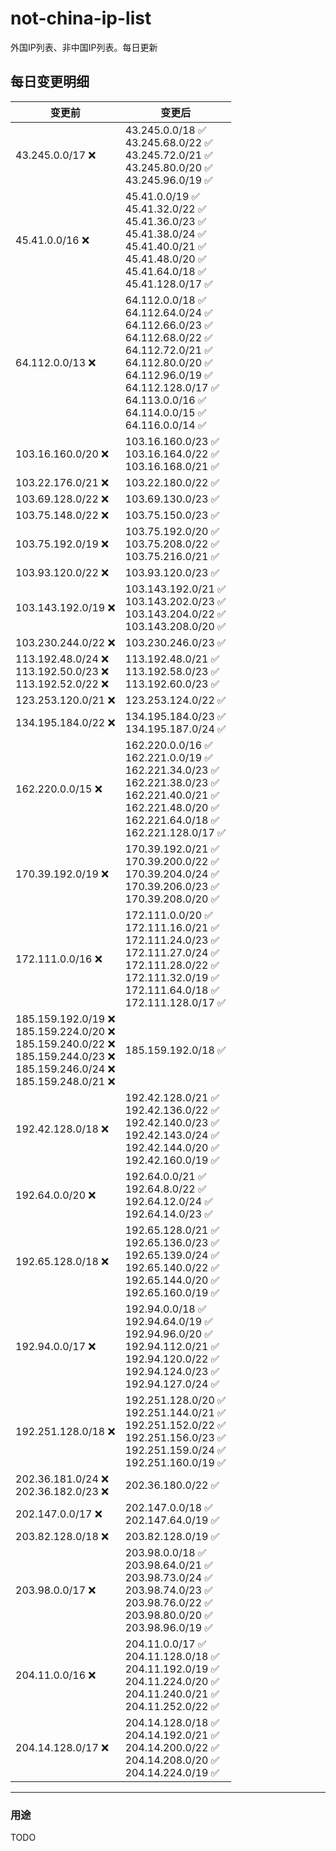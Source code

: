 # not-china-ip-list
外国IP列表、非中国IP列表。每日更新

每日变更明细
--------------------
|  变更前   | 变更后 |
|  ----  | ----  |
|  43.245.0.0/17 :x:  | 43.245.0.0/18 :white_check_mark: <br> 43.245.68.0/22 :white_check_mark: <br> 43.245.72.0/21 :white_check_mark: <br> 43.245.80.0/20 :white_check_mark: <br> 43.245.96.0/19 :white_check_mark: <br>  | 
|  45.41.0.0/16 :x:  | 45.41.0.0/19 :white_check_mark: <br> 45.41.32.0/22 :white_check_mark: <br> 45.41.36.0/23 :white_check_mark: <br> 45.41.38.0/24 :white_check_mark: <br> 45.41.40.0/21 :white_check_mark: <br> 45.41.48.0/20 :white_check_mark: <br> 45.41.64.0/18 :white_check_mark: <br> 45.41.128.0/17 :white_check_mark: <br>  | 
|  64.112.0.0/13 :x:  | 64.112.0.0/18 :white_check_mark: <br> 64.112.64.0/24 :white_check_mark: <br> 64.112.66.0/23 :white_check_mark: <br> 64.112.68.0/22 :white_check_mark: <br> 64.112.72.0/21 :white_check_mark: <br> 64.112.80.0/20 :white_check_mark: <br> 64.112.96.0/19 :white_check_mark: <br> 64.112.128.0/17 :white_check_mark: <br> 64.113.0.0/16 :white_check_mark: <br> 64.114.0.0/15 :white_check_mark: <br> 64.116.0.0/14 :white_check_mark: <br>  | 
|  103.16.160.0/20 :x:  | 103.16.160.0/23 :white_check_mark: <br> 103.16.164.0/22 :white_check_mark: <br> 103.16.168.0/21 :white_check_mark: <br>  | 
|  103.22.176.0/21 :x:  | 103.22.180.0/22 :white_check_mark: | 
|  103.69.128.0/22 :x:  | 103.69.130.0/23 :white_check_mark: | 
|  103.75.148.0/22 :x:  | 103.75.150.0/23 :white_check_mark: | 
|  103.75.192.0/19 :x:  | 103.75.192.0/20 :white_check_mark: <br> 103.75.208.0/22 :white_check_mark: <br> 103.75.216.0/21 :white_check_mark: <br>  | 
|  103.93.120.0/22 :x:  | 103.93.120.0/23 :white_check_mark: | 
|  103.143.192.0/19 :x:  | 103.143.192.0/21 :white_check_mark: <br> 103.143.202.0/23 :white_check_mark: <br> 103.143.204.0/22 :white_check_mark: <br> 103.143.208.0/20 :white_check_mark: <br>  | 
|  103.230.244.0/22 :x:  | 103.230.246.0/23 :white_check_mark: | 
|  113.192.48.0/24 :x: <br> 113.192.50.0/23 :x: <br> 113.192.52.0/22 :x: <br> | 113.192.48.0/21 :white_check_mark: <br> 113.192.58.0/23 :white_check_mark: <br> 113.192.60.0/23 :white_check_mark: <br>  | 
|  123.253.120.0/21 :x:  | 123.253.124.0/22 :white_check_mark: | 
|  134.195.184.0/22 :x:  | 134.195.184.0/23 :white_check_mark: <br> 134.195.187.0/24 :white_check_mark: <br>  | 
|  162.220.0.0/15 :x:  | 162.220.0.0/16 :white_check_mark: <br> 162.221.0.0/19 :white_check_mark: <br> 162.221.34.0/23 :white_check_mark: <br> 162.221.38.0/23 :white_check_mark: <br> 162.221.40.0/21 :white_check_mark: <br> 162.221.48.0/20 :white_check_mark: <br> 162.221.64.0/18 :white_check_mark: <br> 162.221.128.0/17 :white_check_mark: <br>  | 
|  170.39.192.0/19 :x:  | 170.39.192.0/21 :white_check_mark: <br> 170.39.200.0/22 :white_check_mark: <br> 170.39.204.0/24 :white_check_mark: <br> 170.39.206.0/23 :white_check_mark: <br> 170.39.208.0/20 :white_check_mark: <br>  | 
|  172.111.0.0/16 :x:  | 172.111.0.0/20 :white_check_mark: <br> 172.111.16.0/21 :white_check_mark: <br> 172.111.24.0/23 :white_check_mark: <br> 172.111.27.0/24 :white_check_mark: <br> 172.111.28.0/22 :white_check_mark: <br> 172.111.32.0/19 :white_check_mark: <br> 172.111.64.0/18 :white_check_mark: <br> 172.111.128.0/17 :white_check_mark: <br>  | 
|  185.159.192.0/19 :x: <br> 185.159.224.0/20 :x: <br> 185.159.240.0/22 :x: <br> 185.159.244.0/23 :x: <br> 185.159.246.0/24 :x: <br> 185.159.248.0/21 :x: <br> | 185.159.192.0/18 :white_check_mark: | 
|  192.42.128.0/18 :x:  | 192.42.128.0/21 :white_check_mark: <br> 192.42.136.0/22 :white_check_mark: <br> 192.42.140.0/23 :white_check_mark: <br> 192.42.143.0/24 :white_check_mark: <br> 192.42.144.0/20 :white_check_mark: <br> 192.42.160.0/19 :white_check_mark: <br>  | 
|  192.64.0.0/20 :x:  | 192.64.0.0/21 :white_check_mark: <br> 192.64.8.0/22 :white_check_mark: <br> 192.64.12.0/24 :white_check_mark: <br> 192.64.14.0/23 :white_check_mark: <br>  | 
|  192.65.128.0/18 :x:  | 192.65.128.0/21 :white_check_mark: <br> 192.65.136.0/23 :white_check_mark: <br> 192.65.139.0/24 :white_check_mark: <br> 192.65.140.0/22 :white_check_mark: <br> 192.65.144.0/20 :white_check_mark: <br> 192.65.160.0/19 :white_check_mark: <br>  | 
|  192.94.0.0/17 :x:  | 192.94.0.0/18 :white_check_mark: <br> 192.94.64.0/19 :white_check_mark: <br> 192.94.96.0/20 :white_check_mark: <br> 192.94.112.0/21 :white_check_mark: <br> 192.94.120.0/22 :white_check_mark: <br> 192.94.124.0/23 :white_check_mark: <br> 192.94.127.0/24 :white_check_mark: <br>  | 
|  192.251.128.0/18 :x:  | 192.251.128.0/20 :white_check_mark: <br> 192.251.144.0/21 :white_check_mark: <br> 192.251.152.0/22 :white_check_mark: <br> 192.251.156.0/23 :white_check_mark: <br> 192.251.159.0/24 :white_check_mark: <br> 192.251.160.0/19 :white_check_mark: <br>  | 
|  202.36.181.0/24 :x: <br> 202.36.182.0/23 :x: <br> | 202.36.180.0/22 :white_check_mark: | 
|  202.147.0.0/17 :x:  | 202.147.0.0/18 :white_check_mark: <br> 202.147.64.0/19 :white_check_mark: <br>  | 
|  203.82.128.0/18 :x:  | 203.82.128.0/19 :white_check_mark: | 
|  203.98.0.0/17 :x:  | 203.98.0.0/18 :white_check_mark: <br> 203.98.64.0/21 :white_check_mark: <br> 203.98.73.0/24 :white_check_mark: <br> 203.98.74.0/23 :white_check_mark: <br> 203.98.76.0/22 :white_check_mark: <br> 203.98.80.0/20 :white_check_mark: <br> 203.98.96.0/19 :white_check_mark: <br>  | 
|  204.11.0.0/16 :x:  | 204.11.0.0/17 :white_check_mark: <br> 204.11.128.0/18 :white_check_mark: <br> 204.11.192.0/19 :white_check_mark: <br> 204.11.224.0/20 :white_check_mark: <br> 204.11.240.0/21 :white_check_mark: <br> 204.11.252.0/22 :white_check_mark: <br>  | 
|  204.14.128.0/17 :x:  | 204.14.128.0/18 :white_check_mark: <br> 204.14.192.0/21 :white_check_mark: <br> 204.14.200.0/22 :white_check_mark: <br> 204.14.208.0/20 :white_check_mark: <br> 204.14.224.0/19 :white_check_mark: <br>  | 

--------------------
### 用途
TODO
